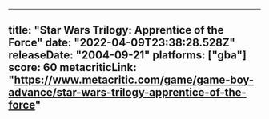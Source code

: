 
---
title: "Star Wars Trilogy: Apprentice of the Force"
date: "2022-04-09T23:38:28.528Z"
releaseDate: "2004-09-21"
platforms: ["gba"]
score: 60
metacriticLink: "https://www.metacritic.com/game/game-boy-advance/star-wars-trilogy-apprentice-of-the-force"
---
